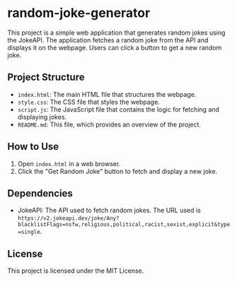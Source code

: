 # random-joke-generator

This project is a simple web application that generates random jokes using the JokeAPI. The application fetches a random joke from the API and displays it on the webpage. Users can click a button to get a new random joke.

## Project Structure

- `index.html`: The main HTML file that structures the webpage.
- `style.css`: The CSS file that styles the webpage.
- `script.js`: The JavaScript file that contains the logic for fetching and displaying jokes.
- `README.md`: This file, which provides an overview of the project.

## How to Use

1. Open `index.html` in a web browser.
2. Click the "Get Random Joke" button to fetch and display a new joke.

## Dependencies

- JokeAPI: The API used to fetch random jokes. The URL used is `https://v2.jokeapi.dev/joke/Any?blacklistFlags=nsfw,religious,political,racist,sexist,explicit&type=single`.

## License

This project is licensed under the MIT License.